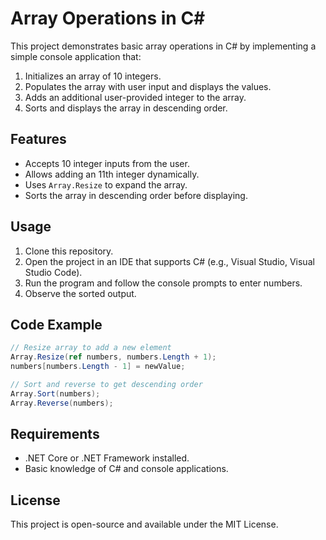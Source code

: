 # Array Operations in C#

This project demonstrates basic array operations in C# by implementing a simple console application that:

1. Initializes an array of 10 integers.
2. Populates the array with user input and displays the values.
3. Adds an additional user-provided integer to the array.
4. Sorts and displays the array in descending order.

## Features
- Accepts 10 integer inputs from the user.
- Allows adding an 11th integer dynamically.
- Uses `Array.Resize` to expand the array.
- Sorts the array in descending order before displaying.

## Usage
1. Clone this repository.
2. Open the project in an IDE that supports C# (e.g., Visual Studio, Visual Studio Code).
3. Run the program and follow the console prompts to enter numbers.
4. Observe the sorted output.

## Code Example
```csharp
// Resize array to add a new element
Array.Resize(ref numbers, numbers.Length + 1);
numbers[numbers.Length - 1] = newValue;

// Sort and reverse to get descending order
Array.Sort(numbers);
Array.Reverse(numbers);
```

## Requirements
- .NET Core or .NET Framework installed.
- Basic knowledge of C# and console applications.

## License
This project is open-source and available under the MIT License.



